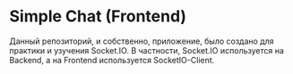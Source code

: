 # Simple Chat (Frontend)

Данный репозиторий, и собственно, приложение, было создано для практики и узучения Socket.IO. В частности, Socket.IO используется на Backend, а на Frontend используется SocketIO-Client.
